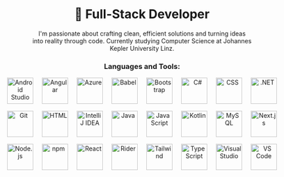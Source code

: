 <div align="center">

# 🚀 Full-Stack Developer

I'm passionate about crafting clean, efficient solutions and turning ideas into reality through code. Currently studying Computer Science at Johannes Kepler University Linz.

<h3 align="center">Languages and Tools:</h3>

<div align="center" style="max-width: 600px; margin: auto;">

  <div style="display: flex; justify-content: center; gap: 20px; margin-bottom: 16px;">
    <img src="https://skillicons.dev/icons?i=androidstudio" alt="Android Studio" width="60" height="60" />
    <img src="https://skillicons.dev/icons?i=angular" alt="Angular" width="60" height="60" />
    <img src="https://skillicons.dev/icons?i=azure" alt="Azure" width="60" height="60" />
    <img src="https://skillicons.dev/icons?i=babel" alt="Babel" width="60" height="60" />
    <img src="https://skillicons.dev/icons?i=bootstrap" alt="Bootstrap" width="60" height="60" />
    <img src="https://skillicons.dev/icons?i=cs" alt="C#" width="60" height="60" />
    <img src="https://skillicons.dev/icons?i=css" alt="CSS" width="60" height="60" />
    <img src="https://skillicons.dev/icons?i=dotnet" alt=".NET" width="60" height="60" />
  </div>

  <div style="display: flex; justify-content: center; gap: 20px; margin-bottom: 16px;">
    <img src="https://skillicons.dev/icons?i=git" alt="Git" width="60" height="60" />
    <img src="https://skillicons.dev/icons?i=html" alt="HTML" width="60" height="60" />
    <img src="https://skillicons.dev/icons?i=idea" alt="IntelliJ IDEA" width="60" height="60" />
    <img src="https://skillicons.dev/icons?i=java" alt="Java" width="60" height="60" />
    <img src="https://skillicons.dev/icons?i=js" alt="JavaScript" width="60" height="60" />
    <img src="https://skillicons.dev/icons?i=kotlin" alt="Kotlin" width="60" height="60" />
    <img src="https://skillicons.dev/icons?i=mysql" alt="MySQL" width="60" height="60" />
    <img src="https://skillicons.dev/icons?i=nextjs" alt="Next.js" width="60" height="60" />
  </div>

  <div style="display: flex; justify-content: center; gap: 20px;">
    <img src="https://skillicons.dev/icons?i=nodejs" alt="Node.js" width="60" height="60" />
    <img src="https://skillicons.dev/icons?i=npm" alt="npm" width="60" height="60" />
    <img src="https://skillicons.dev/icons?i=react" alt="React" width="60" height="60" />
    <img src="https://skillicons.dev/icons?i=rider" alt="Rider" width="60" height="60" />
    <img src="https://skillicons.dev/icons?i=tailwind" alt="Tailwind" width="60" height="60" />
    <img src="https://skillicons.dev/icons?i=ts" alt="TypeScript" width="60" height="60" />
    <img src="https://skillicons.dev/icons?i=visualstudio" alt="Visual Studio" width="60" height="60" />
    <img src="https://skillicons.dev/icons?i=vscode" alt="VS Code" width="60" height="60" />
  </div>

</div>



</div>
